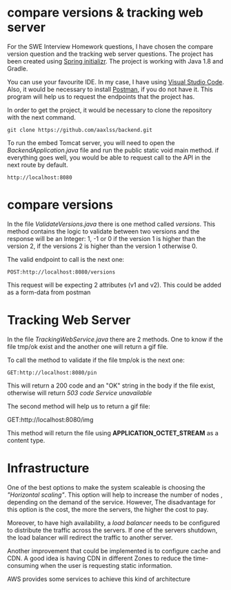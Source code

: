 # compare versions & tracking web server

For the SWE Interview Homework questions, I have chosen the compare version question and the tracking web server questions. 
The project has been created using [Spring initializr](https://start.spring.io/). The project is working with Java 1.8 and Gradle.

You can use your favourite IDE. In my case, I have using [Visual Studio Code](https://code.visualstudio.com/).
Also, it would be necessary to install [Postman](https://www.postman.com/), if you do not have it. This program will help us to request the endpoints that the project has.

In order to get the project, it would be necessary to clone the repository with the next command.

    git clone https://github.com/aaxlss/backend.git

To run the embed Tomcat server, you will need to open the *BackendApplication.java* file and run the public static void main method. 
if everything goes well, you would be able to request call to the API in the next route by default.

    http://localhost:8080

# compare versions

In the file *ValidateVersions.java* there is one method called *versions*. This method contains the logic to validate between two versions and the response will be an Integer: 1, -1 or 0 if the version 1 is higher than the version 2, if the versions 2 is higher than the version 1 otherwise 0.

The valid endpoint to call is the next one:

    POST:http://localhost:8080/versions
This request will be expecting 2 attributes (v1 and v2). This could be added as a form-data from postman

# Tracking Web Server

In the file *TrackingWebService.java* there are 2 methods. One to know if the file tmp/ok exist and the another one will return a gif file.

To call the method to validate if the file tmp/ok is the next one:

    GET:http://localhost:8080/pin
This will return a 200 code and an "OK" string in the body if the file exist, otherwise will return *503 code Service unavailable*

The second method will help us to return a gif file:

GET:http://localhost:8080/img

This method will return the file using **APPLICATION_OCTET_STREAM** as a content type.

# Infrastructure
One of the best options to make the system scaleable is choosing the *"Horizontal scaling"*. This option will help to increase the number of nodes , depending on the demand of the service. However, The disadvantage for this option is the cost, the more the servers, the higher the cost to pay. 

Moreover, to have high availability, a *load balancer* needs to be configured to distribute the traffic across the servers. If one of the servers shutdown, the load balancer will redirect the traffic to another server.

Another improvement that could be implemented is to configure cache and CDN. A good idea is having CDN in different Zones to reduce the time-consuming when the user is requesting static information.

AWS provides some services to achieve this kind of architecture